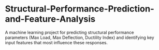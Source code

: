 # Structural-Performance-Prediction-and-Feature-Analysis
A machine learning project for predicting structural performance parameters (Max Load, Max Deflection, Ductility Index) and identifying key input features that most influence these responses.

